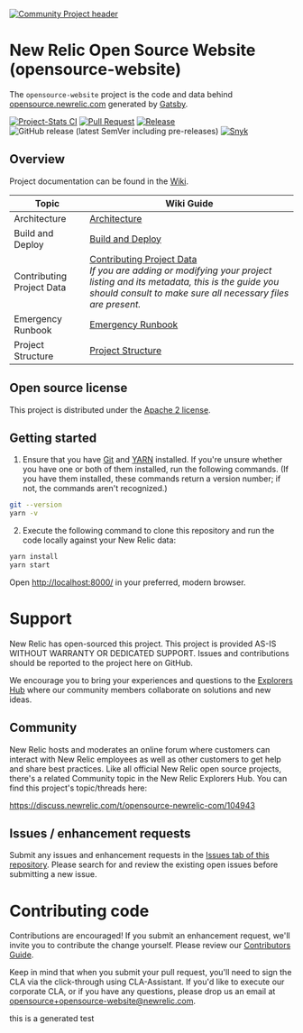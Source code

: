 [![Community Project header](https://github.com/newrelic/open-source-office/raw/master/examples/categories/images/Community_Project.png)](https://github.com/newrelic/open-source-office/blob/master/examples/categories/index.md#category-community-project)

# New Relic Open Source Website (opensource-website)

The `opensource-website` project is the code and data behind [opensource.newrelic.com](https://opensource.newrelic.com) generated by [Gatsby](https://www.gatsbyjs.org).

[![Project-Stats CI](https://github.com/newrelic/opensource-website/actions/workflows/project-stats.yml/badge.svg?event=schedule)](https://github.com/newrelic/opensource-website/actions/workflows/project-stats.yml) [![Pull Request](https://github.com/newrelic/opensource-website/actions/workflows/pr.yml/badge.svg)](https://github.com/newrelic/opensource-website/actions/workflows/pr.yml) [![Release](https://github.com/newrelic/opensource-website/actions/workflows/release.yml/badge.svg?event=push)](https://github.com/newrelic/opensource-website/actions/workflows/release.yml) ![GitHub release (latest SemVer including pre-releases)](https://img.shields.io/github/v/release/newrelic/opensource-website?include_prereleases&sort=semver) [![Snyk](https://snyk.io/test/github/newrelic/opensource-website/badge.svg)](https://snyk.io/test/github/newrelic/opensource-website)

## Overview

Project documentation can be found in the [Wiki](https://github.com/newrelic/opensource-website/wiki).

| Topic                     | Wiki Guide                                                                                                                                                                                                                                                               |
| ------------------------- | ------------------------------------------------------------------------------------------------------------------------------------------------------------------------------------------------------------------------------------------------------------------------ |
| Architecture              | [Architecture](https://github.com/newrelic/opensource-website/wiki/Architecture)                                                                                                                                                                                         |
| Build and Deploy          | [Build and Deploy](https://github.com/newrelic/opensource-website/wiki/Build-And-Deploy)                                                                                                                                                                                 |
| Contributing Project Data | [Contributing Project Data](https://github.com/newrelic/opensource-website/wiki/Contributing-Project-Data)<br>_If you are adding or modifying your project listing and its metadata, this is the guide you should consult to make sure all necessary files are present._ |
| Emergency Runbook         | [Emergency Runbook](https://github.com/newrelic/opensource-website/wiki/Emergency-Runbook)                                                                                                                                                                               |
| Project Structure         | [Project Structure](https://github.com/newrelic/opensource-website/wiki/Project-Structure)                                                                                                                                                                               |

## Open source license

This project is distributed under the [Apache 2 license](LICENSE).

## Getting started

1. Ensure that you have [Git](https://git-scm.com/book/en/v2/Getting-Started-Installing-Git) and [YARN](https://classic.yarnpkg.com/en/docs/getting-started) installed. If you're unsure whether you have one or both of them installed, run the following commands. (If you have them installed, these commands return a version number; if not, the commands aren't recognized.)

```bash
git --version
yarn -v
```

2. Execute the following command to clone this repository and run the code locally against your New Relic data:

```bash
yarn install
yarn start
```

Open [http://localhost:8000/](http://localhost:8000/) in your preferred, modern browser.

# Support

New Relic has open-sourced this project. This project is provided AS-IS WITHOUT WARRANTY OR DEDICATED SUPPORT. Issues and contributions should be reported to the project here on GitHub.

We encourage you to bring your experiences and questions to the [Explorers Hub](https://discuss.newrelic.com/t/opensource-newrelic-com/104943) where our community members collaborate on solutions and new ideas.

## Community

New Relic hosts and moderates an online forum where customers can interact with New Relic employees as well as other customers to get help and share best practices. Like all official New Relic open source projects, there's a related Community topic in the New Relic Explorers Hub. You can find this project's topic/threads here:

https://discuss.newrelic.com/t/opensource-newrelic-com/104943

## Issues / enhancement requests

Submit any issues and enhancement requests in the [Issues tab of this repository](../../issues). Please search for and review the existing open issues before submitting a new issue.

# Contributing code

Contributions are encouraged! If you submit an enhancement request, we'll invite you to contribute the change yourself. Please review our [Contributors Guide](CONTRIBUTING.md).

Keep in mind that when you submit your pull request, you'll need to sign the CLA via the click-through using CLA-Assistant. If you'd like to execute our corporate CLA, or if you have any questions, please drop us an email at opensource+opensource-website@newrelic.com.

this is  a generated test